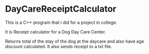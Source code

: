 # DayCareReceiptCalculator
This is a C++ program that i did for a project in college.

It is Receipt calculator for a Dog Day Care Center. 

Returns total of the stay of the dog at the daycare and also have age discount calculated. It also sends receipt to a txt file. 
